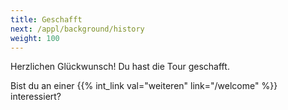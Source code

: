```yaml
---
title: Geschafft
next: /appl/background/history
weight: 100
---
```


Herzlichen Glückwunsch! Du hast die Tour geschafft. 

Bist du an einer {{% int_link val="weiteren" link="/welcome" %}} interessiert?